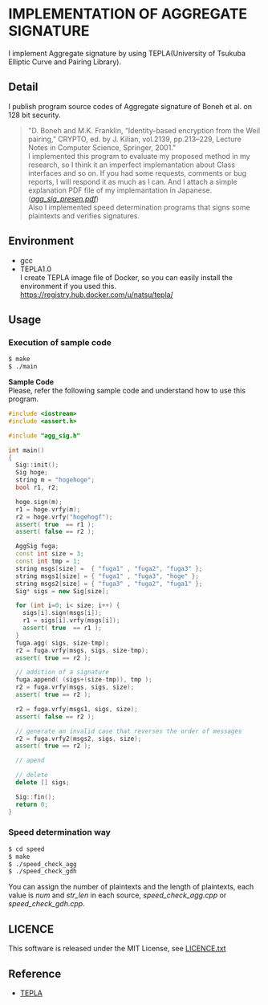 IMPLEMENTATION OF AGGREGATE SIGNATURE
====

I implement Aggregate signature by using TEPLA(University of Tsukuba Elliptic Curve and Pairing Library).

## Detail
I publish program source codes of Aggregate signature of Boneh et al. on 128 bit security. 
> "D. Boneh and M.K. Franklin, “Identity-based encryption from the Weil pairing,” CRYPTO, ed. by J. Kilian, vol.2139, pp.213–229, Lecture Notes in Computer Science, Springer, 2001."  
I implemented this program to evaluate my proposed method in my research,
so I think it an imperfect implemantation about Class interfaces and so on.
If you had some requests, comments or bug reports, I will respond it as much as I can.
And I attach a simple explanation PDF file of my implemantation in Japanese. 
(*[agg_sig_presen.pdf](agg_sig_presen.pdf)*)  
Also I implemented speed determination programs that signs some plaintexts and verifies signatures.

## Environment
* gcc
* TEPLA1.0  
  I create TEPLA image file of Docker, so you can easily install the environment if you used this.
<https://registry.hub.docker.com/u/natsu/tepla/>


## Usage

### Execution of sample code
```sh
$ make
$ ./main
```

**Sample Code**  
Please, refer the following sample code and understand how to use this program.

```cpp
#include <iostream>
#include <assert.h>

#include "agg_sig.h"

int main()
{
  Sig::init();
  Sig hoge;
  string m = "hogehoge";
  bool r1, r2;

  hoge.sign(m);
  r1 = hoge.vrfy(m);
  r2 = hoge.vrfy("hogehogf");
  assert( true  == r1 );
  assert( false == r2 );

  AggSig fuga;
  const int size = 3;
  const int tmp = 1;
  string msgs[size] =  { "fuga1" , "fuga2", "fuga3" };
  string msgs1[size] = { "fuga1" , "fuga3", "hoge" };
  string msgs2[size] = { "fuga3" , "fuga2", "fuga1" };
  Sig* sigs = new Sig[size];

  for (int i=0; i< size; i++) {
    sigs[i].sign(msgs[i]);
    r1 = sigs[i].vrfy(msgs[i]);
    assert( true  == r1 );
  }
  fuga.agg( sigs, size-tmp);
  r2 = fuga.vrfy(msgs, sigs, size-tmp);
  assert( true == r2 );

  // addition of a signature
  fuga.append( (sigs+(size-tmp)), tmp );
  r2 = fuga.vrfy(msgs, sigs, size);
  assert( true == r2 );

  r2 = fuga.vrfy(msgs1, sigs, size);
  assert( false == r2 );

  // generate an invalid case that reverses the order of messages
  r2 = fuga.vrfy2(msgs2, sigs, size);
  assert( true == r2 );

  // apend

  // delete
  delete [] sigs;

  Sig::fin();
  return 0;
}
```

### Speed determination way
```sh
$ cd speed
$ make
$ ./speed_check_agg
$ ./speed_check_gdh
```
You can assign the number of plaintexts and the length of plaintexts, each value is *num* and *str_len* in each source, *speed_check_agg.cpp* or *speed_check_gdh.cpp*.

## LICENCE

This software is released under the MIT License, see [LICENCE.txt](LICENCE.txt)

## Reference

* [TEPLA](http://www.cipher.risk.tsukuba.ac.jp/tepla/)

